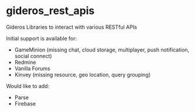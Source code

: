 gideros_rest_apis
======================

Gideros Libraries to interact with various RESTful APIs 

Initial support is available for:
* GameMinion (missing chat, cloud storage, multiplayer, push notification, social connect)
* Redmine
* Vanilla Forums
* Kinvey (missing resource, geo location, query grouping)
 
Would like to add:
* Parse
* Firebase

